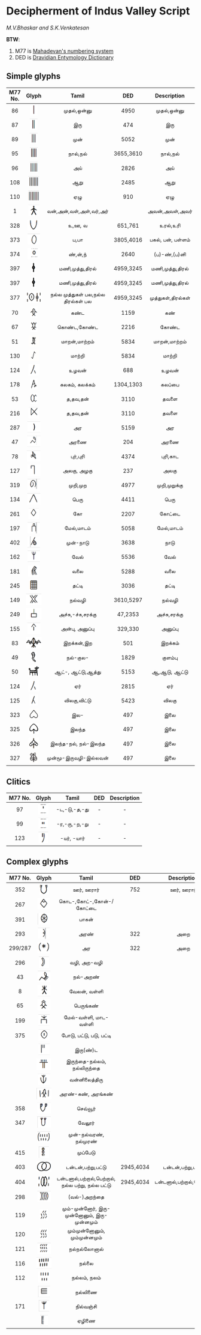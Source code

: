 # Decipherment of Indus Valley Script


*M.V.Bhaskar and S.K.Venkatesan*


**BTW**:

1. M77 is [Mahadevan's numbering system](https://indusscript.in/)
2. DED is [Dravidian Entymology Dictionary](https://dsal.uchicago.edu/dictionaries/burrow/)


## Simple glyphs


|M77 No.|Glyph|Tamil|DED|Description|
|:---:|:---:|:---:|:---:|:---:|
|86|<img alt="M86" src="ivc-logos/M86.png" height="30px">|முதல்,ஒன்னு|4950|முதல்,ஒன்னு|
|87|<img alt="M87" src="ivc-logos/M87.png" height="30px">|இரு|474|இரு|
|89|<img alt="M89" src="ivc-logos/M89.png" height="30px">|முன்|5052|முன்|
|95|<img alt="M95" src="ivc-logos/M95.png" height="30px">|நால்,நல்|3655,3610|நால்,நல்|
|96|<img alt="M96" src="ivc-logos/M96.png" height="30px">|அய்|2826|அய்|
|108|<img alt="M108" src="ivc-logos/M108.png" height="30px">|ஆறு|2485|ஆறு|
|110|<img alt="M110" src="ivc-logos/M110.png" height="30px">|ஏழு|910|ஏழு|
|1|<img alt="M1" src="ivc-logos/M1.png" height="30px">|வன்,அன்,வள்,அள்,வர்,அர்||அவன்,அவள்,அவர்|
|328|<img alt="M328" src="ivc-logos/M328.png" height="30px">|உ,ஊ, வ|651,761|உரல்,உரி|
|373|<img alt="M373" src="ivc-logos/M373.png" height="30px">|ப,பா|3805,4016|பகல், பன், பள்ளம்|
|374|<img alt="M374" src="ivc-logos/M374.png" height="30px">|ண்,ன்,ந்|2640|(ப)-ண்,(ப)னி|
|397|<img alt="M397" src="ivc-logos/M397.png" height="30px">|மணி,முத்து,திரல்|4959,3245|மணி,முத்து,திரல்|
|397|<img alt="M397" src="ivc-logos/M397.png" height="30px">|மணி,முத்து,திரல்|4959,3245|மணி,முத்து,திரல்|
|377|<img alt="M377" src="ivc-logos/M377.png" height="30px">|நல்ல முத்துகள் பல,நல்ல திரல்கள் பல|4959,3245|முத்துகள்,திரல்கள்|
|70|<img alt="M70" src="ivc-logos/M70.png" height="30px">|கண்ட|1159|கண்|
|67|<img alt="M67" src="ivc-logos/M67.png" height="30px">|கொண்ட,கோண்ட|2216|கோண்ட|
|51|<img alt="M51" src="ivc-logos/M51.png" height="30px">|மாறன்,மாற்றம்|5834|மாறன்,மாற்றம்|
|130|<img alt="M130" src="ivc-logos/M130.png" height="30px">|மாற்றி|5834|மாற்றி|
|124|<img alt="M124" src="ivc-logos/M124.png" height="30px">|உழவன்|688|உழவன்|
|178|<img alt="M178" src="ivc-logos/M178.png" height="30px">|கலகம், கலக்கம்|1304,1303|கலப்பை|
|53|<img alt="M53" src="ivc-logos/M53.png" height="30px">|த,தவ,தன்|3110|தவளை|
|216|<img alt="M216" src="ivc-logos/M216.png" height="30px">|த,தவ,தன்|3110|தவளை|
|287|<img alt="M287" src="ivc-logos/M287.png" height="30px">|அர|5159|அர|
|47|<img alt="M47" src="ivc-logos/M47.png" height="30px">|அரணை|204|அரணை|
|78|<img alt="M78" src="ivc-logos/M78.png" height="30px">|புர்,புரி|4374|புரி,காட|
|127|<img alt="M127" src="ivc-logos/M127.png" height="30px">|அலகு, அழகு|237|அலகு|
|319|<img alt="M319" src="ivc-logos/M319.png" height="30px">|முறி,முற|4977|முறி,முறுக்கு|
|134|<img alt="M134" src="ivc-logos/M134.png" height="30px">|பெரு|4411|பெரு|
|261|<img alt="M261" src="ivc-logos/M261.png" height="30px">|கோ|2207|கோட்டை|
|197|<img alt="M197" src="ivc-logos/M197.png" height="30px">|மேல்,மாடம்|5058|மேல்,மாடம்|
|402|<img alt="M402" src="ivc-logos/M402.png" height="30px">|முன்-நாடு|3638|நாடு|
|162|<img alt="M162" src="ivc-logos/M162.png" height="30px">|வேல்|5536|வேல்|
|181|<img alt="M181" src="ivc-logos/M181.png" height="30px">|வலை|5288|வலை|
|245|<img alt="M245" src="ivc-logos/M245.png" height="30px">|தட்டி|3036|தட்டி|
|149|<img alt="M149" src="ivc-logos/M149.png" height="30px">|நல்வழி|3610,5297|நல்வழி|
|249|<img alt="M249" src="ivc-logos/M249.png" height="30px">|அச்சு,-ச்சு,சரக்கு|47,2353|அச்சு,சரக்கு|
|155|<img alt="M155" src="ivc-logos/M155.png" height="30px">|அன்பு, அனுப்பு|329,330|அனுப்பு|
|83|<img alt="M83" src="ivc-logos/M83.png" height="30px">|இறக்கன்,இற|501|இறக்கம்|
|49|<img alt="M49" src="ivc-logos/M49.png" height="30px">|நல்-குல-|1829|குளம்பு|
|50|<img alt="M50" src="ivc-logos/M50.png" height="30px">|ஆட்-, ஆட்டு,ஆத்து|5153|ஆ,ஆடு, ஆட்டு|
|124|<img alt="M124" src="ivc-logos/M124.png" height="30px">|ஏர்|2815|ஏர்|
|125|<img alt="M125" src="ivc-logos/M125.png" height="30px">|விலகு,விட்டு|5423|விலகு|
|323|<img alt="M323" src="ivc-logos/M323.png" height="30px">|இல-|497|இலை|
|325|<img alt="M325" src="ivc-logos/M325.png" height="30px">|இலந்த|497|இலை|
|326|<img alt="M326" src="ivc-logos/M326.png" height="30px">|இலந்த-நல், நல்-இலந்த|497|இலை|
|327|<img alt="M327" src="ivc-logos/M327.png" height="30px">|முன்மூ-இருவழி-இல்லவன்|497|இலை|


## Clitics
|M77 No.|Glyph|Tamil|DED|Description|
|:---:|:---:|:---:|:---:|:---:|
|97|<img alt="M97" src="ivc-logos/M97.png" height="30px">|-ட,-டு,-த,-து|-|-|
|99|<img alt="M86" src="ivc-logos/M99.png" height="30px">|-ர,-ரு,-ற,-று|-|-|
|123|<img alt="M86" src="ivc-logos/M123.png" height="30px">|-யர், -யார்|-|-|


## Complex glyphs

|M77 No.|Glyph|Tamil|DED|Description|
|:---:|:---:|:---:|:---:|:---:|
|352|<img alt="M352" src="ivc-logos/M352.png" height="30px">|ஊர், ஊரார்|752|ஊர், ஊரார்|
|267|<img alt="M267" src="ivc-logos/M267.png" height="30px">|கொட-,கோட்-,கோன்-/கோட்டை|||
|391|<img alt="M391" src="ivc-logos/M391.png" height="30px">|பாகன்|||
|293|<img alt="M293" src="ivc-logos/M293.png" height="30px">|அரண்|322|அறை|
|299/287|<img alt="M299-M287" src="ivc-logos/M299-M287.png" height="30px">|அர|322|அறை|
|296|<img alt="M296" src="ivc-logos/M296.png" height="30px">|வழி, அற-வழி|||
|43|<img alt="M43" src="ivc-logos/M43.png" height="30px">|நல்-அறண்|||
|8|<img alt="M8" src="ivc-logos/M8.png" height="30px">|வேலன், வள்ளி|||
|65|<img alt="M65" src="ivc-logos/M65.png" height="30px">|பெருங்கண்|||
|199|<img alt="M199" src="ivc-logos/M199.png" height="30px">|மேல்-வள்ளி, மாட-வள்ளி|||
|375|<img alt="M375" src="ivc-logos/M375.png" height="30px">|போடு, பட்டு, படு, பட்டி|||
||<img alt="MD2" src="ivc-logos/MD2.png" height="30px">|இரு(ண்)ட|||
||<img alt="M2L4" src="ivc-logos/M2L4.png" height="30px">|இருந்தை-நல்லம், நல்லிருந்தை|||
||<img alt="MVD2" src="ivc-logos/MVD2.png" height="30px">|வன்னிலைத்திரு|||
||<img alt="MDKD" src="ivc-logos/MDKD.png" height="30px">|அரண்-கண், அரங்கண்|||
|358|<img alt="M358" src="ivc-logos/M358.png" height="30px">|செவ்வூர்|||
|347|<img alt="M347" src="ivc-logos/M347.png" height="30px">|வேலூர்|||
||<img alt="MB34B" src="ivc-logos/MB34B.png" height="30px">|முன்-நல்வரண், நல்முரண்|||
|415|<img alt="M415" src="ivc-logos/M415.png" height="30px">|முப்பேடு|||
|403|<img alt="M403" src="ivc-logos/M403.png" height="30px">|டன்டன்,பற்று,பட்டு|2945,4034|டன்டன்,பற்று,பட்டு|
|404|<img alt="M404" src="ivc-logos/M404.png" height="30px">|டன்டனால்,பற்றால்,பெற்றால், நல்ல பற்று, நல்ல பட்டு|2945,4034|டன்டனால்,பற்றால்,பெற்றால்|
|298|<img alt="M298" src="ivc-logos/M298.png" height="30px">|(வல்-)அறந்தை|||
|119|<img alt="M119" src="ivc-logos/M119.png" height="30px">|மும்-முன்னோர், இரு-முன்னோனும், இரு-முன்னமும்||
|120|<img alt="M120" src="ivc-logos/M120.png" height="30px">|மும்முன்னோனும், மும்முன்னமும்|||
|121|<img alt="M121" src="ivc-logos/M121.png" height="30px">|நல்நல்லோனால்|||
|116|<img alt="M116" src="ivc-logos/M116.png" height="30px">|நல்லை|||
|112|<img alt="M112" src="ivc-logos/M112.png" height="30px">|நல்லம், நலம்|||
||<img alt="MJ4" src="ivc-logos/MJ4.png" height="30px">|நல்லிணை|||
|171|<img alt="M171" src="ivc-logos/M171.png" height="30px">|நில்வஞ்சி|||
||<img alt="MJ7" src="ivc-logos/MJ7.png" height="30px">|ஏழிணை|||

